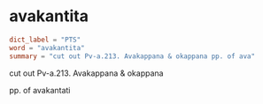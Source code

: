 # avakantita

``` toml
dict_label = "PTS"
word = "avakantita"
summary = "cut out Pv-a.213. Avakappana & okappana pp. of ava"
```

cut out Pv\-a.213. Avakappana & okappana

pp. of avakantati

